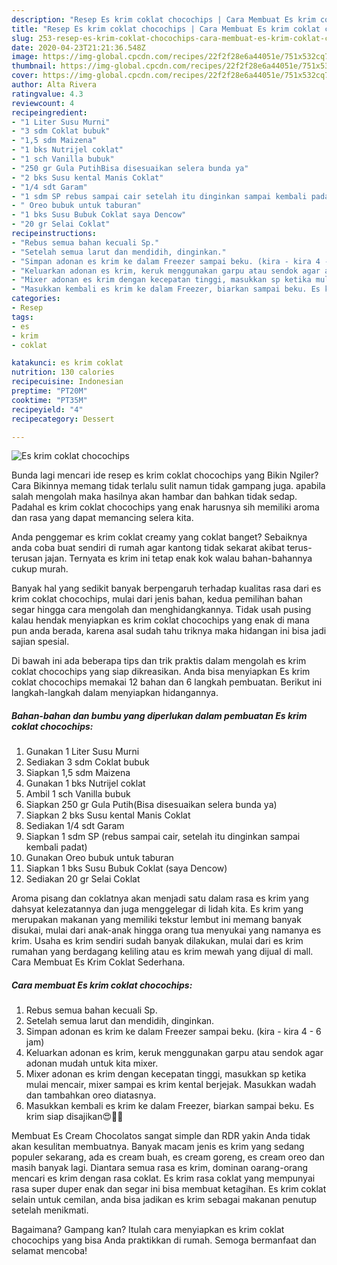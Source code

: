 ```yaml
---
description: "Resep Es krim coklat chocochips | Cara Membuat Es krim coklat chocochips Yang Sedap"
title: "Resep Es krim coklat chocochips | Cara Membuat Es krim coklat chocochips Yang Sedap"
slug: 253-resep-es-krim-coklat-chocochips-cara-membuat-es-krim-coklat-chocochips-yang-sedap
date: 2020-04-23T21:21:36.548Z
image: https://img-global.cpcdn.com/recipes/22f2f28e6a44051e/751x532cq70/es-krim-coklat-chocochips-foto-resep-utama.jpg
thumbnail: https://img-global.cpcdn.com/recipes/22f2f28e6a44051e/751x532cq70/es-krim-coklat-chocochips-foto-resep-utama.jpg
cover: https://img-global.cpcdn.com/recipes/22f2f28e6a44051e/751x532cq70/es-krim-coklat-chocochips-foto-resep-utama.jpg
author: Alta Rivera
ratingvalue: 4.3
reviewcount: 4
recipeingredient:
- "1 Liter Susu Murni"
- "3 sdm Coklat bubuk"
- "1,5 sdm Maizena"
- "1 bks Nutrijel coklat"
- "1 sch Vanilla bubuk"
- "250 gr Gula PutihBisa disesuaikan selera bunda ya"
- "2 bks Susu kental Manis Coklat"
- "1/4 sdt Garam"
- "1 sdm SP rebus sampai cair setelah itu dinginkan sampai kembali padat"
- " Oreo bubuk untuk taburan"
- "1 bks Susu Bubuk Coklat saya Dencow"
- "20 gr Selai Coklat"
recipeinstructions:
- "Rebus semua bahan kecuali Sp."
- "Setelah semua larut dan mendidih, dinginkan."
- "Simpan adonan es krim ke dalam Freezer sampai beku. (kira - kira 4 - 6 jam)"
- "Keluarkan adonan es krim, keruk menggunakan garpu atau sendok agar adonan mudah untuk kita mixer."
- "Mixer adonan es krim dengan kecepatan tinggi, masukkan sp ketika mulai mencair, mixer sampai es krim kental berjejak. Masukkan wadah dan tambahkan oreo diatasnya."
- "Masukkan kembali es krim ke dalam Freezer, biarkan sampai beku. Es krim siap disajikan😍👌🏻"
categories:
- Resep
tags:
- es
- krim
- coklat

katakunci: es krim coklat 
nutrition: 130 calories
recipecuisine: Indonesian
preptime: "PT20M"
cooktime: "PT35M"
recipeyield: "4"
recipecategory: Dessert

---
```



![Es krim coklat chocochips](https://img-global.cpcdn.com/recipes/22f2f28e6a44051e/751x532cq70/es-krim-coklat-chocochips-foto-resep-utama.jpg)

Bunda lagi mencari ide resep es krim coklat chocochips yang Bikin Ngiler? Cara Bikinnya memang tidak terlalu sulit namun tidak gampang juga. apabila salah mengolah maka hasilnya akan hambar dan bahkan tidak sedap. Padahal es krim coklat chocochips yang enak harusnya sih memiliki aroma dan rasa yang dapat memancing selera kita.

Anda penggemar es krim coklat creamy yang coklat banget? Sebaiknya anda coba buat sendiri di rumah agar kantong tidak sekarat akibat terus-terusan jajan. Ternyata es krim ini tetap enak kok walau bahan-bahannya cukup murah.

Banyak hal yang sedikit banyak berpengaruh terhadap kualitas rasa dari es krim coklat chocochips, mulai dari jenis bahan, kedua pemilihan bahan segar hingga cara mengolah dan menghidangkannya. Tidak usah pusing kalau hendak menyiapkan es krim coklat chocochips yang enak di mana pun anda berada, karena asal sudah tahu triknya maka hidangan ini bisa jadi sajian spesial.


Di bawah ini ada beberapa tips dan trik praktis dalam mengolah es krim coklat chocochips yang siap dikreasikan. Anda bisa menyiapkan Es krim coklat chocochips memakai 12 bahan dan 6 langkah pembuatan. Berikut ini langkah-langkah dalam menyiapkan hidangannya.

<!--inarticleads1-->

##### Bahan-bahan dan bumbu yang diperlukan dalam pembuatan Es krim coklat chocochips:

1. Gunakan 1 Liter Susu Murni
1. Sediakan 3 sdm Coklat bubuk
1. Siapkan 1,5 sdm Maizena
1. Gunakan 1 bks Nutrijel coklat
1. Ambil 1 sch Vanilla bubuk
1. Siapkan 250 gr Gula Putih(Bisa disesuaikan selera bunda ya)
1. Siapkan 2 bks Susu kental Manis Coklat
1. Sediakan 1/4 sdt Garam
1. Siapkan 1 sdm SP (rebus sampai cair, setelah itu dinginkan sampai kembali padat)
1. Gunakan  Oreo bubuk untuk taburan
1. Siapkan 1 bks Susu Bubuk Coklat (saya Dencow)
1. Sediakan 20 gr Selai Coklat


Aroma pisang dan coklatnya akan menjadi satu dalam rasa es krim yang dahsyat kelezatannya dan juga menggelegar di lidah kita. Es krim yang merupakan makanan yang memiliki tekstur lembut ini memang banyak disukai, mulai dari anak-anak hingga orang tua menyukai yang namanya es krim. Usaha es krim sendiri sudah banyak dilakukan, mulai dari es krim rumahan yang berdagang keliling atau es krim mewah yang dijual di mall. Cara Membuat Es Krim Coklat Sederhana. 

<!--inarticleads2-->

##### Cara membuat Es krim coklat chocochips:

1. Rebus semua bahan kecuali Sp.
1. Setelah semua larut dan mendidih, dinginkan.
1. Simpan adonan es krim ke dalam Freezer sampai beku. (kira - kira 4 - 6 jam)
1. Keluarkan adonan es krim, keruk menggunakan garpu atau sendok agar adonan mudah untuk kita mixer.
1. Mixer adonan es krim dengan kecepatan tinggi, masukkan sp ketika mulai mencair, mixer sampai es krim kental berjejak. Masukkan wadah dan tambahkan oreo diatasnya.
1. Masukkan kembali es krim ke dalam Freezer, biarkan sampai beku. Es krim siap disajikan😍👌🏻


Membuat Es Cream Chocolatos sangat simple dan RDR yakin Anda tidak akan kesulitan membuatnya. Banyak macam jenis es krim yang sedang populer sekarang, ada es cream buah, es cream goreng, es cream oreo dan masih banyak lagi. Diantara semua rasa es krim, dominan oarang-orang mencari es krim dengan rasa coklat. Es krim rasa coklat yang mempunyai rasa super duper enak dan segar ini bisa membuat ketagihan. Es krim coklat selain untuk cemilan, anda bisa jadikan es krim sebagai makanan penutup setelah menikmati. 

Bagaimana? Gampang kan? Itulah cara menyiapkan es krim coklat chocochips yang bisa Anda praktikkan di rumah. Semoga bermanfaat dan selamat mencoba!
